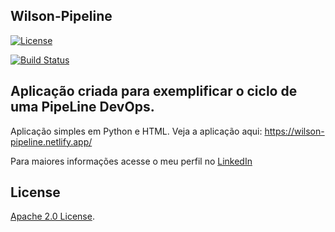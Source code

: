 
## Wilson-Pipeline


<!-- Lincense -->
[![License](https://img.shields.io/badge/License-Apache%202.0-blue.svg)](https://opensource.org/licenses/Apache-2.0)

<!-- Status do TravisCI -->
[![Build Status](https://www.travis-ci.org/wilsonribeiro/wilson-pipeline.svg?branch=master)](https://www.travis-ci.org/wilsonribeiro/wilson-pipeline)


## Aplicação criada para exemplificar o ciclo de uma PipeLine DevOps.


Aplicação simples em Python e HTML. Veja a aplicação aqui: https://wilson-pipeline.netlify.app/


Para maiores informações acesse o meu perfil no [LinkedIn](https://www.linkedin.com/in/wilsonribeiro2/)


## License

<!-- Keep full URL links to repo files because this README syncs from main to gh-pages.  -->
[Apache 2.0 License](https://github.com/wilsonribeiro/wilson-pipeline/blob/master/LICENSE).
